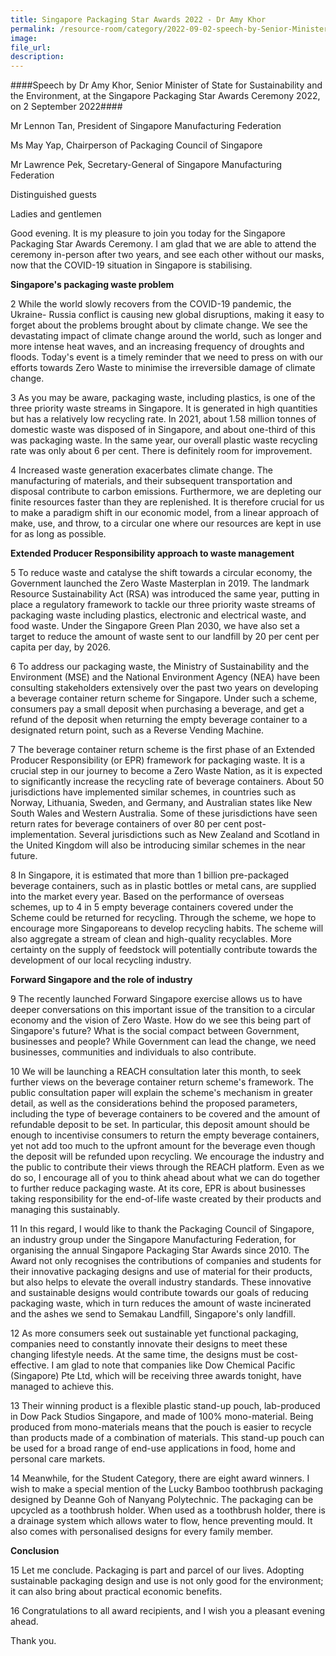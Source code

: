 ```yaml
---  
title: Singapore Packaging Star Awards 2022 - Dr Amy Khor  
permalink: /resource-room/category/2022-09-02-speech-by-Senior-Minister-of-State-Amy-Khor-at-Singapore-Packaging-Star-Awards-2022/
image:  
file_url:  
description:  
---  
```


####Speech by Dr Amy Khor, Senior Minister of State for Sustainability and the Environment, at the Singapore Packaging Star Awards Ceremony 2022, on 2 September 2022####

Mr Lennon Tan, President of Singapore Manufacturing Federation

Ms May Yap, Chairperson of Packaging Council of Singapore

Mr Lawrence Pek, Secretary-General of Singapore Manufacturing Federation

Distinguished guests

Ladies and gentlemen

Good evening. It is my pleasure to join you today for the Singapore Packaging Star Awards Ceremony. I am glad that we are able to attend the ceremony in-person after two years, and see each other without our masks, now that the COVID-19 situation in Singapore is stabilising.

**Singapore's packaging waste problem**

2 While the world slowly recovers from the COVID-19 pandemic, the Ukraine- Russia conflict is causing new global disruptions, making it easy to forget about the problems brought about by climate change. We see the devastating impact of climate change around the world, such as longer and more intense heat waves, and an increasing frequency of droughts and floods. Today's event is a timely reminder that we need to press on with our efforts towards Zero Waste to minimise the irreversible damage of climate change.

3 As you may be aware, packaging waste, including plastics, is one of the three priority waste streams in Singapore. It is generated in high quantities but has a relatively low recycling rate. In 2021, about 1.58 million tonnes of domestic waste was disposed of in Singapore, and about one-third of this was packaging waste. In the same year, our overall plastic waste recycling rate was only about 6 per cent. There is definitely room for improvement.

4 Increased waste generation exacerbates climate change. The manufacturing of materials, and their subsequent transportation and disposal contribute to carbon emissions. Furthermore, we are depleting our finite resources faster than they are replenished. It is therefore crucial for us to make a paradigm shift in our economic model, from a linear approach of make, use, and throw, to a circular one where our resources are kept in use for as long as possible.

**Extended Producer Responsibility approach to waste management**

5 To reduce waste and catalyse the shift towards a circular economy, the Government launched the Zero Waste Masterplan in 2019. The landmark Resource Sustainability Act (RSA) was introduced the same year, putting in place a regulatory framework to tackle our three priority waste streams of packaging waste including plastics, electronic and electrical waste, and food waste. Under the Singapore Green Plan 2030, we have also set a target to reduce the amount of waste sent to our landfill by 20 per cent per capita per day, by 2026.

6 To address our packaging waste, the Ministry of Sustainability and the Environment (MSE) and the National Environment Agency (NEA) have been consulting stakeholders extensively over the past two years on developing a beverage container return scheme for Singapore. Under such a scheme, consumers pay a small deposit when purchasing a beverage, and get a refund of the deposit when returning the empty beverage container to a designated return point, such as a Reverse Vending Machine.

7 The beverage container return scheme is the first phase of an Extended Producer Responsibility (or EPR) framework for packaging waste. It is a crucial step in our journey to become a Zero Waste Nation, as it is expected to significantly increase the recycling rate of beverage containers. About 50 jurisdictions have implemented similar schemes, in countries such as Norway, Lithuania, Sweden, and Germany, and Australian states like New South Wales and Western Australia. Some of these jurisdictions have seen return rates for beverage containers of over 80 per cent post-implementation. Several jurisdictions such as New Zealand and Scotland in the United Kingdom will also be introducing similar schemes in the near future.

8 In Singapore, it is estimated that more than 1 billion pre-packaged beverage containers, such as in plastic bottles or metal cans, are supplied into the market every year. Based on the performance of overseas schemes, up to 4 in 5 empty beverage containers covered under the Scheme could be returned for recycling. Through the scheme, we hope to encourage more Singaporeans to develop recycling habits. The scheme will also aggregate a stream of clean and high-quality recyclables. More certainty on the supply of feedstock will potentially contribute towards the development of our local recycling industry.

**Forward Singapore and the role of industry**

9 The recently launched Forward Singapore exercise allows us to have deeper conversations on this important issue of the transition to a circular economy and the vision of Zero Waste. How do we see this being part of Singapore's future? What is the social compact between Government, businesses and people? While Government can lead the change, we need businesses, communities and individuals to also contribute.

10 We will be launching a REACH consultation later this month, to seek further views on the beverage container return scheme's framework. The public consultation paper will explain the scheme's mechanism in greater detail, as well as the considerations behind the proposed parameters, including the type of beverage containers to be covered and the amount of refundable deposit to be set. In particular, this deposit amount should be enough to incentivise consumers to return the empty beverage containers, yet not add too much to the upfront amount for the beverage even though the deposit will be refunded upon recycling. We encourage the industry and the public to contribute their views through the REACH platform. Even as we do so, I encourage all of you to think ahead about what we can do together to further reduce packaging waste. At its core, EPR is about businesses taking responsibility for the end-of-life waste created by their products and managing this sustainably.

11 In this regard, I would like to thank the Packaging Council of Singapore, an industry group under the Singapore Manufacturing Federation, for organising the annual Singapore Packaging Star Awards since 2010. The Award not only recognises the contributions of companies and students for their innovative packaging designs and use of material for their products, but also helps to elevate the overall industry standards. These innovative and sustainable designs would contribute towards our goals of reducing packaging waste, which in turn reduces the amount of waste incinerated and the ashes we send to Semakau Landfill, Singapore's only landfill.

12 As more consumers seek out sustainable yet functional packaging, companies need to constantly innovate their designs to meet these changing lifestyle needs. At the same time, the designs must be cost-effective. I am glad to note that companies like Dow Chemical Pacific (Singapore) Pte Ltd, which will be receiving three awards tonight, have managed to achieve this.

13 Their winning product is a flexible plastic stand-up pouch, lab-produced in Dow Pack Studios Singapore, and made of 100% mono-material. Being produced from mono-materials means that the pouch is easier to recycle than products made of a combination of materials. This stand-up pouch can be used for a broad range of end-use applications in food, home and personal care markets.

14 Meanwhile, for the Student Category, there are eight award winners. I wish to make a special mention of the Lucky Bamboo toothbrush packaging designed by Deanne Goh of Nanyang Polytechnic. The packaging can be upcycled as a toothbrush holder. When used as a toothbrush holder, there is a drainage system which allows water to flow, hence preventing mould. It also comes with personalised designs for every family member.

**Conclusion**

15 Let me conclude. Packaging is part and parcel of our lives. Adopting sustainable packaging design and use is not only good for the environment; it can also bring about practical economic benefits.

16 Congratulations to all award recipients, and I wish you a pleasant evening ahead.

Thank you.
